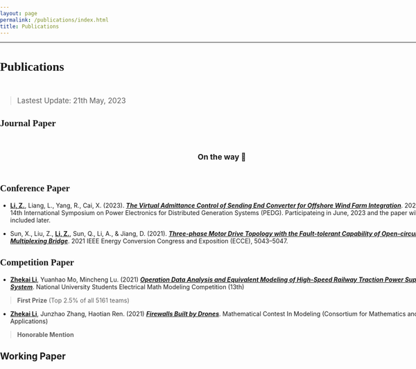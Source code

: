 ```yaml
---
layout: page
permalink: /publications/index.html
title: Publications
---
```


------------------------------------------------------------

<style>
html,body {
     width: 100%;
     height: 100%;
     margin: 0;
     padding: 0;
}

body {
    min-width: 1024px;
    min-height: 600px;
    user-select: none; /* Don't select the text while dragging the page with the mouse */
}

#main {
    width: 100%;
    height: 100%;
}
</style>

# <font face="Verdana">Publications</font><br/>&nbsp;

<!-- > Lastest Update: 21th May, 2023&nbsp;&nbsp;&nbsp;[[Chinese Version]](https://lizhekai.com/publications-zh/) -->

> <big>Lastest Update: 21th May, 2023</big>

## <font face="Verdana">Journal Paper</font><br/>&nbsp;

## <small><center>On the way &#128548;</center><br/></small>

## <font face="Verdana">Conference Paper</font><br/>

- **<u>Li, Z.</u>**, Liang, L., Yang, R., Cai, X. (2023). [***The Virtual Admittance Control of Sending End Converter for
Offshore Wind Farm Integration***](https://lizhekai.com/mypaper/PEDG23_ResearchonVirtualAdmittanceControlStrategy.pdf). 2023 IEEE 14th International Symposium on Power Electronics for
Distributed Generation Systems (PEDG). Participateing in June, 2023 and the paper will be included later.

- Sun, X., Liu, Z., **<u>Li, Z.</u>**, Sun, Q., Li, A., & Jiang, D. (2021). [***Three-phase Motor Drive Topology with the
Fault-tolerant Capability of Open-circuit on the Multiplexing Bridge***](https://lizhekai.com/mypaper/ECCE21_Three-phaseMotorDriveTopologywiththeFault-tolerantCapability.pdf). 2021 IEEE Energy Conversion
Congress and Exposition (ECCE), 5043–5047.


## <font face="Verdana">Competition Paper</font><br/>

- **<u>Zhekai Li</u>**,  Yuanhao Mo, Mincheng Lu. (2021) [***Operation Data Analysis and Equivalent Modeling of High-Speed Railway Traction Power Supply System***](https://lizhekai.com/file/2401_QuestionA_CSEE_Modeling.pdf). National University Students Electrical Math Modeling Competition (13th)<br>
> **First Prize** (Top 2.5% of all 5161 teams)

- **<u>Zhekai Li</u>**,  Junzhao Zhang, Haotian Ren. (2021) [***Firewalls Built by Drones***](https://lizhekai.com/file/2115664_QuestionB_MCMICM.pdf). Mathematical Contest In Modeling (Consortium for Mathematics and Its Applications)<br>
> **Honorable Mention**

## Working Paper
